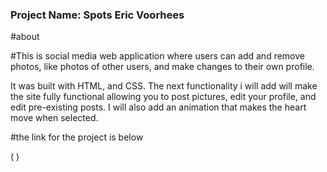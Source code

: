 ### Project Name: Spots     Eric Voorhees

#about

#This is social media web application where users can add and remove photos, like photos of other users, and make changes to their own profile.

It was built with HTML, and CSS. The next functionality i will add will make the
site fully functional allowing you to post pictures, edit your profile, and edit pre-existing posts. I will also add an animation that makes the heart move when selected.

#the link for the project is below

(               )

